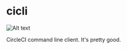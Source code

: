 # cicli
![Alt text](http://www.publicdomainpictures.net/pictures/100000/velka/bike-crossing-sign.jpg)

CircleCI command line client. It's pretty good.
